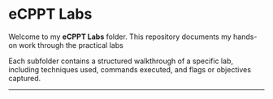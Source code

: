 # eCPPT Labs

Welcome to my **eCPPT Labs** folder. This repository documents my hands-on work through the practical labs

Each subfolder contains a structured walkthrough of a specific lab, including techniques used, commands executed, and flags or objectives captured.

---
